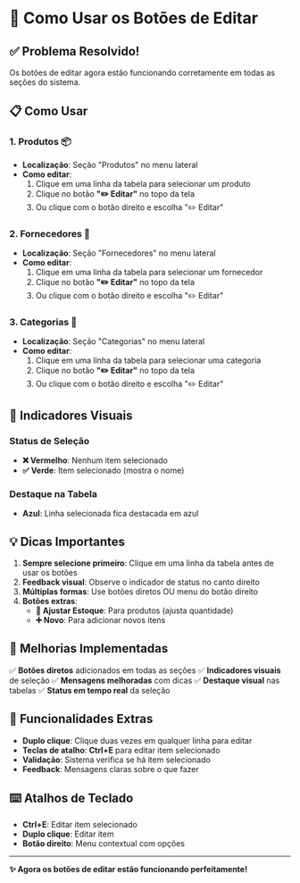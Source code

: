 # 🔧 Como Usar os Botões de Editar

## ✅ Problema Resolvido!

Os botões de editar agora estão funcionando corretamente em todas as seções do sistema.

## 📋 Como Usar

### 1. **Produtos** 📦
- **Localização**: Seção "Produtos" no menu lateral
- **Como editar**:
  1. Clique em uma linha da tabela para selecionar um produto
  2. Clique no botão **"✏️ Editar"** no topo da tela
  3. Ou clique com o botão direito e escolha "✏️ Editar"

### 2. **Fornecedores** 👥
- **Localização**: Seção "Fornecedores" no menu lateral
- **Como editar**:
  1. Clique em uma linha da tabela para selecionar um fornecedor
  2. Clique no botão **"✏️ Editar"** no topo da tela
  3. Ou clique com o botão direito e escolha "✏️ Editar"

### 3. **Categorias** 📁
- **Localização**: Seção "Categorias" no menu lateral
- **Como editar**:
  1. Clique em uma linha da tabela para selecionar uma categoria
  2. Clique no botão **"✏️ Editar"** no topo da tela
  3. Ou clique com o botão direito e escolha "✏️ Editar"

## 🎯 Indicadores Visuais

### Status de Seleção
- **❌ Vermelho**: Nenhum item selecionado
- **✅ Verde**: Item selecionado (mostra o nome)

### Destaque na Tabela
- **Azul**: Linha selecionada fica destacada em azul

## 💡 Dicas Importantes

1. **Sempre selecione primeiro**: Clique em uma linha da tabela antes de usar os botões
2. **Feedback visual**: Observe o indicador de status no canto direito
3. **Múltiplas formas**: Use botões diretos OU menu do botão direito
4. **Botões extras**: 
   - **🔄 Ajustar Estoque**: Para produtos (ajusta quantidade)
   - **➕ Novo**: Para adicionar novos itens

## 🔧 Melhorias Implementadas

✅ **Botões diretos** adicionados em todas as seções
✅ **Indicadores visuais** de seleção
✅ **Mensagens melhoradas** com dicas
✅ **Destaque visual** nas tabelas
✅ **Status em tempo real** da seleção

## 🚀 Funcionalidades Extras

- **Duplo clique**: Clique duas vezes em qualquer linha para editar
- **Teclas de atalho**: **Ctrl+E** para editar item selecionado
- **Validação**: Sistema verifica se há item selecionado
- **Feedback**: Mensagens claras sobre o que fazer

## ⌨️ Atalhos de Teclado

- **Ctrl+E**: Editar item selecionado
- **Duplo clique**: Editar item
- **Botão direito**: Menu contextual com opções

---

**✨ Agora os botões de editar estão funcionando perfeitamente!** 